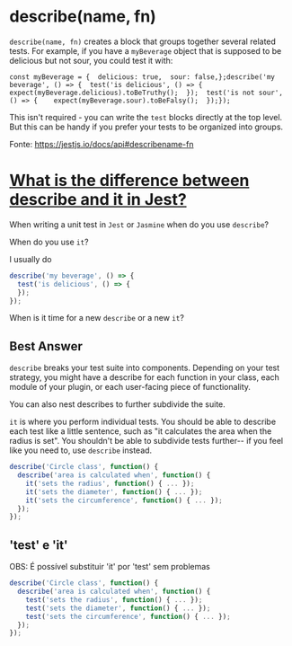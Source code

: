 # describe(name, fn)



`describe(name, fn)` creates a block that groups together several related tests. For example, if you have a `myBeverage` object that is supposed to be delicious but not sour, you could test it with:

```
const myBeverage = {  delicious: true,  sour: false,};describe('my beverage', () => {  test('is delicious', () => {    expect(myBeverage.delicious).toBeTruthy();  });  test('is not sour', () => {    expect(myBeverage.sour).toBeFalsy();  });});
```

This isn't required - you can write the `test` blocks directly at the top level. But this can be handy if you prefer your tests to be organized into groups.

Fonte: https://jestjs.io/docs/api#describename-fn



# [What is the difference between describe and it in Jest?](https://stackoverflow.com/questions/32055287/what-is-the-difference-between-describe-and-it-in-jest)

When writing a unit test in `Jest` or `Jasmine` when do you use `describe`?

When do you use `it`?

I usually do

```javascript
describe('my beverage', () => {
  test('is delicious', () => {
  });
});
```

When is it time for a new `describe` or a new `it`?



## Best Answer

`describe` breaks your test suite into components. Depending on your test strategy, you might have a describe for each function in your class, each module of your plugin, or each user-facing piece of functionality.

You can also nest describes to further subdivide the suite.

`it` is where you perform individual tests. You should be able to describe each test like a little sentence, such as "it calculates the area when the radius is set". You shouldn't be able to subdivide tests further-- if you feel like you need to, use `describe` instead.

```javascript
describe('Circle class', function() {
  describe('area is calculated when', function() {
    it('sets the radius', function() { ... });
    it('sets the diameter', function() { ... });
    it('sets the circumference', function() { ... });
  });
});
```
## 'test' e 'it'

OBS: É possível substituir 'it' por 'test' sem problemas

```javascript
describe('Circle class', function() {
  describe('area is calculated when', function() {
    test('sets the radius', function() { ... });
    test('sets the diameter', function() { ... });
    test('sets the circumference', function() { ... });
  });
});
```